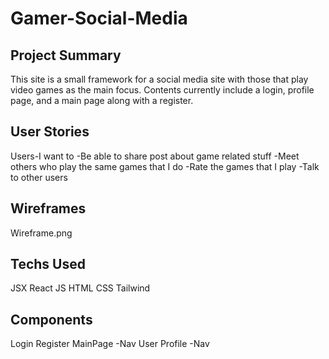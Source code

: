 # Gamer-Social-Media

## Project Summary
This site is a small framework for a social media site with those that play video games as the main focus. Contents currently include a login, profile page, and a main page along with a register.

## User Stories
Users-I want to
-Be able to share post about game related stuff
-Meet others who play the same games that I do
-Rate the games that I play
-Talk to other users

## Wireframes
Wireframe.png

## Techs Used
JSX React
JS
HTML
CSS
Tailwind

## Components
Login
Register
MainPage
-Nav
User Profile
-Nav